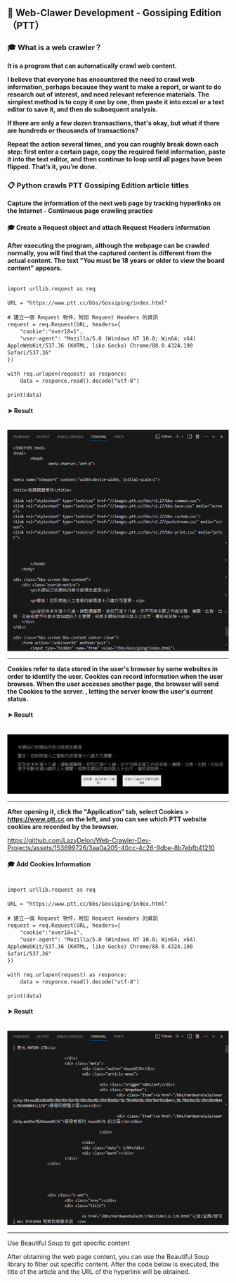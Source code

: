 
## 📣 Web-Clawer Development  - Gossiping Edition（PTT）



### 🎓 What is a web crawler？

**It is a program that can automatically crawl web content.**

**I believe that everyone has encountered the need to crawl web information, perhaps because they want to make a report, or want to do research out of interest, and need relevant reference materials. The simplest method is to copy it one by one, then paste it into excel or a text editor to save it, and then do subsequent analysis.**


**If there are only a few dozen transactions, that's okay, but what if there are hundreds or thousands of transactions?**


**Repeat the action several times, and you can roughly break down each step: first enter a certain page, copy the required field information, paste it into the text editor, and then continue to loop until all pages have been flipped. That’s it, you’re done.**




### 📋 Python crawls PTT Gossiping Edition article titles

**Capture the information of the next web page by tracking hyperlinks on the Internet - Continuous page crawling practice**





#### 🎓 Create a Request object and attach Request Headers information


**After executing the program, although the webpage can be crawled normally, you will find that the captured content is different from the actual content. The text "You must be 18 years or older to view the board content" appears.**


```

import urllib.request as req 

URL = "https://www.ptt.cc/bbs/Gossiping/index.html"

# 建立一個 Request 物件，附加 Request Headers 的資訊
request = req.Request(URL, headers={
    "cookie":"over18=1",
    "user-agent": "Mozilla/5.0 (Windows NT 10.0; Win64; x64) AppleWebKit/537.36 (KHTML, like Gecko) Chrome/88.0.4324.190 Safari/537.36"
})

with req.urlopen(request) as responce:
    data = responce.read().decode("utf-8")

print(data)

```

#### ➤ Result

&nbsp; <img src="./Images/over18 Web page source code information.png" alt="over18"/>

___


**Cookies refer to data stored in the user's browser by some websites in order to identify the user. Cookies can record information when the user browses. When the user accesses another page, the browser will send the Cookies to the server. , letting the server know the user's current status.**



#### ➤ Result

&nbsp; <img src="./Images/Cookies.png" alt="Cookies"/>

___



**After opening it, click the "Application" tab, select Cookies > https://www.ptt.cc on the left, and you can see which PTT website cookies are recorded by the browser.**



https://github.com/LazyDelon/Web-Crawler-Dev-Projects/assets/153699726/3aa0a205-40cc-4c26-9dbe-8b7ebfb41210




#### 🎓 Add Cookies Information

```

import urllib.request as req 

URL = "https://www.ptt.cc/bbs/Gossiping/index.html"

# 建立一個 Request 物件，附加 Request Headers 的資訊
request = req.Request(URL, headers={
    "cookie":"over18=1",
    "user-agent": "Mozilla/5.0 (Windows NT 10.0; Win64; x64) AppleWebKit/537.36 (KHTML, like Gecko) Chrome/88.0.4324.190 Safari/537.36"
})

with req.urlopen(request) as responce:
    data = responce.read().decode("utf-8")

print(data)

```

#### ➤ Result

&nbsp; <img src="./Images/Web page source code information.png" alt="Web page source code information"/>

___









Use Beautiful Soup to get specific content

After obtaining the web page content, you can use the Beautiful Soup library to filter out specific content. After the code below is executed, the title of the article and the URL of the hyperlink will be obtained.



